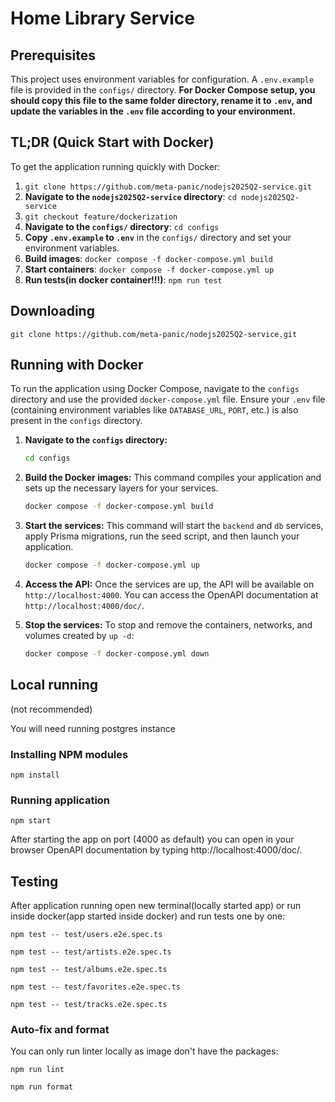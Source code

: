 # Home Library Service

## Prerequisites

This project uses environment variables for configuration. A `.env.example` file is provided in the `configs/` directory. **For Docker Compose setup, you should copy this file to the same folder directory, rename it to `.env`, and update the variables in the `.env` file according to your environment.**

## TL;DR (Quick Start with Docker)

To get the application running quickly with Docker:

1.  `git clone https://github.com/meta-panic/nodejs2025Q2-service.git`
2.  **Navigate to the `nodejs2025Q2-service` directory**: `cd nodejs2025Q2-service`
3.  `git checkout feature/dockerization`
4.  **Navigate to the `configs/` directory**: `cd configs`
5.  **Copy `.env.example` to `.env`** in the `configs/` directory and set your environment variables.
6.  **Build images**: `docker compose -f docker-compose.yml build`
7.  **Start containers**: `docker compose -f docker-compose.yml up`
8.  **Run tests(in docker container!!!)**: `npm run test`

## Downloading

```
git clone https://github.com/meta-panic/nodejs2025Q2-service.git
```

## Running with Docker

To run the application using Docker Compose, navigate to the `configs` directory and use the provided `docker-compose.yml` file. Ensure your `.env` file (containing environment variables like `DATABASE_URL`, `PORT`, etc.) is also present in the `configs` directory.

1.  **Navigate to the `configs` directory:**
    ```bash
    cd configs
    ```

2.  **Build the Docker images:**
    This command compiles your application and sets up the necessary layers for your services.
    ```bash
    docker compose -f docker-compose.yml build
    ```

3.  **Start the services:**
    This command will start the `backend` and `db` services, apply Prisma migrations, run the seed script, and then launch your application.
    ```bash
    docker compose -f docker-compose.yml up
    ```
4.  **Access the API:**
    Once the services are up, the API will be available on `http://localhost:4000`. You can access the OpenAPI documentation at `http://localhost:4000/doc/`.

5.  **Stop the services:**
    To stop and remove the containers, networks, and volumes created by `up -d`:
    ```bash
    docker compose -f docker-compose.yml down
    ```

## Local running

(not recommended)

You will need running postgres instance

### Installing NPM modules

```
npm install
```

### Running application

```
npm start
```

After starting the app on port (4000 as default) you can open
in your browser OpenAPI documentation by typing http://localhost:4000/doc/.


## Testing

After application running open new terminal(locally started app) or run inside docker(app started inside docker) and run tests one by one:

```
npm test -- test/users.e2e.spec.ts
```

```
npm test -- test/artists.e2e.spec.ts
```

```
npm test -- test/albums.e2e.spec.ts
```

```
npm test -- test/favorites.e2e.spec.ts
```

```
npm test -- test/tracks.e2e.spec.ts
```


### Auto-fix and format

You can only run linter locally as image don't have the packages:

```
npm run lint
```

```
npm run format
```

